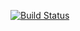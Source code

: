 [![Build Status](https://travis-ci.org/belgorodtsev/lab06.svg?branch=master)](https://travis-ci.org/belgorodtsev/lab06)
